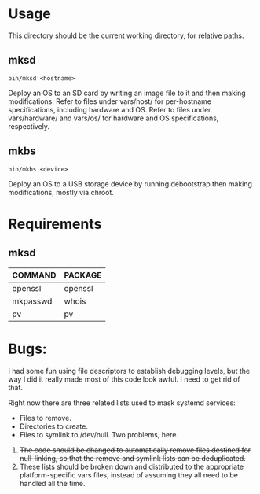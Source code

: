 # Usage

This directory should be the current working directory, for relative paths.

## mksd

    bin/mksd <hostname>

Deploy an OS to an SD card by writing an image file to it and then making modifications.  Refer to files under vars/host/ for per-hostname specifications, including hardware and OS.  Refer to files under vars/hardware/ and vars/os/ for hardware and OS specifications, respectively.

## mkbs

    bin/mkbs <device>

Deploy an OS to a USB storage device by running debootstrap then making modifications, mostly via chroot.

# Requirements

## mksd

| COMMAND     | PACKAGE |
| :------     | :------ |
| openssl     | openssl |
| mkpasswd    | whois   |
| pv          | pv      |


# Bugs:

I had some fun using file descriptors to establish debugging levels, but the
way I did it really made most of this code look awful.  I need to get rid of that.

Right now there are three related lists used to mask systemd services:
* Files to remove.
* Directories to create.
* Files to symlink to /dev/null.
Two problems, here.
1.  ~~The code should be changed to automatically remove files destined for null-linking, so that the remove and symlink lists can be deduplicated.~~
2.  These lists should be broken down and distributed to the appropriate platform-specific vars files, instead of assuming they all need to be handled all the time. 

